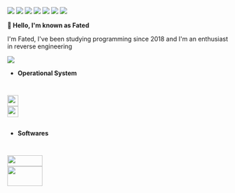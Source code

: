 <p>
<img src="https://img.shields.io/badge/Python3-yellow"></img>
<img src="https://img.shields.io/badge/Java-red"></img>
<img src="https://img.shields.io/badge/C-green">
<img src="https://img.shields.io/badge/C++-green">
<img src="https://img.shields.io/badge/C%23-green">
<img src="https://img.shields.io/badge/Assembly64-white">
<img src="https://img.shields.io/badge/JS-blue">
</p>
<b>👋 Hello, I'm known as Fated</b>

I'm Fated, I've been studying programming since 2018 and I'm an enthusiast in reverse engineering

<img align="center" src="https://www.mygo.ge/uploads/blog/1584024060.jpg">

- <b>Operational System</b>

<code>

<img src="https://assets.ubuntu.com/v1/8dd99b80-ubuntu-logo14.png" widht="25" height="25">
<img src="https://logodownload.org/wp-content/uploads/2019/12/windows-logo-1.pn" widht="25" height="25">
  
</code>

- <b>Softwares</b>

<code>

<img src="https://miro.medium.com/fit/c/1838/551/0*S0gllBsD11p4kfwO.png" width="80" height="25">
<img src="https://upload.wikimedia.org/wikipedia/commons/5/5e/GNU_Compiler_Collection_logo.png" width="80" height="45">

</code>
